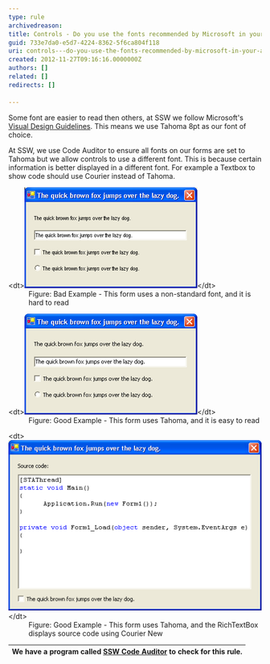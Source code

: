 ```yaml
---
type: rule
archivedreason: 
title: Controls - Do you use the fonts recommended by Microsoft in your application? (Windows Forms Only)
guid: 733e7da0-e5d7-4224-8362-5f6ca804f118
uri: controls---do-you-use-the-fonts-recommended-by-microsoft-in-your-application-windows-forms-only
created: 2012-11-27T09:16:16.0000000Z
authors: []
related: []
redirects: []

---
```


Some font are easier to read then others, at SSW we follow Microsoft's [Visual Design Guidelines](http://www.ssw.com.au/ssw/Redirect/Microsoft/MSDNInterfaceText.htm). This means we use Tahoma 8pt as our font of choice.

<!--endintro-->

At SSW, we use Code Auditor to ensure all fonts on our forms are set to Tahoma but we allow controls to use a different font. This is because certain information is better displayed in a different font. For example a Textbox to show code should use Courier instead of Tahoma.
<dl class="badImage">&lt;dt&gt;<img alt="Form with Arial Narrow Font" src="../../assets/FontBadArialNarrow.gif">&lt;/dt&gt;
<dd>Figure: Bad Example - This form uses a non-standard font, and it is hard to read</dd></dl><dl class="goodImage">&lt;dt&gt;<img alt="Form with Tahoma Font" src="../../assets/FontGoodTahoma.gif">&lt;/dt&gt;
<dd>Figure: Good Example - This form uses Tahoma, and it is easy to read</dd></dl><dl class="goodImage">&lt;dt&gt;<img alt="Form with Tahoma Font, and a RichTextBox with Courier New Font" src="../../assets/FontCourierNew.gif">&lt;/dt&gt;
<dd>Figure: Good Example - This form uses Tahoma, and the RichTextBox displays source code using Courier New</dd></dl>

| We have a program called [SSW Code Auditor](http://www.ssw.com.au/ssw/CodeAuditor/Rules.aspx#VBFont) to check for this rule. |
| --- |
